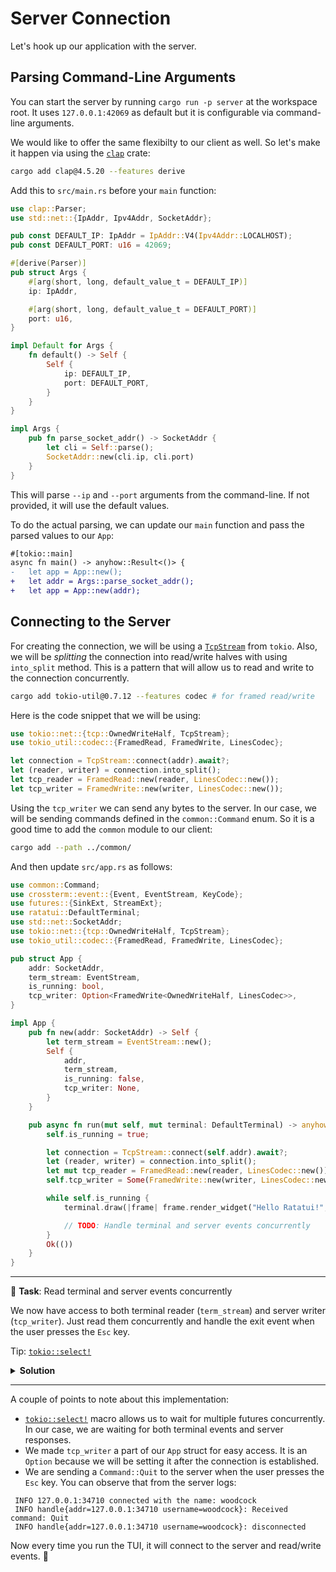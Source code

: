 # Server Connection

Let's hook up our application with the server.

## Parsing Command-Line Arguments

You can start the server by running `cargo run -p server` at the workspace root. It uses `127.0.0.1:42069` as default but it is configurable via command-line arguments.

We would like to offer the same flexibilty to our client as well. So let's make it happen via using the [`clap`](https://docs.rs/clap) crate:

```sh
cargo add clap@4.5.20 --features derive
```

Add this to `src/main.rs` before your `main` function:

```rust
use clap::Parser;
use std::net::{IpAddr, Ipv4Addr, SocketAddr};

pub const DEFAULT_IP: IpAddr = IpAddr::V4(Ipv4Addr::LOCALHOST);
pub const DEFAULT_PORT: u16 = 42069;

#[derive(Parser)]
pub struct Args {
    #[arg(short, long, default_value_t = DEFAULT_IP)]
    ip: IpAddr,

    #[arg(short, long, default_value_t = DEFAULT_PORT)]
    port: u16,
}

impl Default for Args {
    fn default() -> Self {
        Self {
            ip: DEFAULT_IP,
            port: DEFAULT_PORT,
        }
    }
}

impl Args {
    pub fn parse_socket_addr() -> SocketAddr {
        let cli = Self::parse();
        SocketAddr::new(cli.ip, cli.port)
    }
}
```

This will parse `--ip` and `--port` arguments from the command-line. If not provided, it will use the default values.

To do the actual parsing, we can update our `main` function and pass the parsed values to our `App`:

```diff
#[tokio::main]
async fn main() -> anyhow::Result<()> {
-   let app = App::new();
+   let addr = Args::parse_socket_addr();
+   let app = App::new(addr);
```

## Connecting to the Server

For creating the connection, we will be using a [`TcpStream`](https://docs.rs/tokio/latest/tokio/net/struct.TcpStream.html) from `tokio`. Also, we will be _splitting_ the connection into read/write halves with using `into_split` method. This is a pattern that will allow us to read and write to the connection concurrently.

```sh
cargo add tokio-util@0.7.12 --features codec # for framed read/write
```

Here is the code snippet that we will be using:

```rust
use tokio::net::{tcp::OwnedWriteHalf, TcpStream};
use tokio_util::codec::{FramedRead, FramedWrite, LinesCodec};

let connection = TcpStream::connect(addr).await?;
let (reader, writer) = connection.into_split();
let tcp_reader = FramedRead::new(reader, LinesCodec::new());
let tcp_writer = FramedWrite::new(writer, LinesCodec::new());
```

Using the `tcp_writer` we can send any bytes to the server. In our case, we will be sending commands defined in the `common::Command` enum. So it is a good time to add the `common` module to our client:

```sh
cargo add --path ../common/
```

And then update `src/app.rs` as follows:

```rust
use common::Command;
use crossterm::event::{Event, EventStream, KeyCode};
use futures::{SinkExt, StreamExt};
use ratatui::DefaultTerminal;
use std::net::SocketAddr;
use tokio::net::{tcp::OwnedWriteHalf, TcpStream};
use tokio_util::codec::{FramedRead, FramedWrite, LinesCodec};

pub struct App {
    addr: SocketAddr,
    term_stream: EventStream,
    is_running: bool,
    tcp_writer: Option<FramedWrite<OwnedWriteHalf, LinesCodec>>,
}

impl App {
    pub fn new(addr: SocketAddr) -> Self {
        let term_stream = EventStream::new();
        Self {
            addr,
            term_stream,
            is_running: false,
            tcp_writer: None,
        }
    }

    pub async fn run(mut self, mut terminal: DefaultTerminal) -> anyhow::Result<()> {
        self.is_running = true;

        let connection = TcpStream::connect(self.addr).await?;
        let (reader, writer) = connection.into_split();
        let mut tcp_reader = FramedRead::new(reader, LinesCodec::new());
        self.tcp_writer = Some(FramedWrite::new(writer, LinesCodec::new()));

        while self.is_running {
            terminal.draw(|frame| frame.render_widget("Hello Ratatui!", frame.area()))?;

            // TODO: Handle terminal and server events concurrently
        }
        Ok(())
    }
}
```

---

🎯 **Task**: Read terminal and server events concurrently

We now have access to both terminal reader (`term_stream`) and server writer (`tcp_writer`). Just read them concurrently and handle the exit event when the user presses the `Esc` key.

Tip: [`tokio::select!`](https://tokio.rs/tokio/tutorial/select)

<details>
<summary><b>Solution</b></summary>

```rust
        // ...
        while self.is_running {
            terminal.draw(|frame| frame.render_widget("Hello Ratatui!", frame.area()))?;

            tokio::select! {
                Some(crossterm_event) = self.term_stream.next() => {
                    let crossterm_event = crossterm_event?;
                    if let Event::Key(key_event) = crossterm_event {
                        if key_event.code == KeyCode::Esc {
                            if let Some(writer) = self.tcp_writer.as_mut() {
                                let _ = writer.send(Command::Quit.to_string()).await;
                            }
                            self.is_running = false;
                        }
                    }
                },
                Some(_tcp_event) = tcp_reader.next() => {}
            }
        }
```

</details>

---

A couple of points to note about this implementation:

- [`tokio::select!`](https://tokio.rs/tokio/tutorial/select) macro allows us to wait for multiple futures concurrently. In our case, we are waiting for both terminal events and server responses.
- We made `tcp_writer` a part of our `App` struct for easy access. It is an `Option` because we will be setting it after the connection is established.
- We are sending a `Command::Quit` to the server when the user presses the `Esc` key. You can observe that from the server logs:

```
 INFO 127.0.0.1:34710 connected with the name: woodcock
 INFO handle{addr=127.0.0.1:34710 username=woodcock}: Received command: Quit
 INFO handle{addr=127.0.0.1:34710 username=woodcock}: disconnected
```

Now every time you run the TUI, it will connect to the server and read/write events. 🎉
